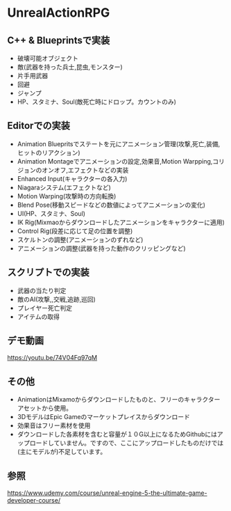 # UnrealActionRPG
## C++ & Blueprintsで実装
* 破壊可能オブジェクト
* 敵(武器を持った兵士,昆虫,モンスター)
* 片手用武器
* 回避
* ジャンプ
* HP、スタミナ、Soul(敵死亡時にドロップ。カウントのみ)

## Editorでの実装
* Animation Bluepritsでステートを元にアニメーション管理(攻撃,死亡,装備,ヒットのリアクション)
* Animation Montageでアニメーションの設定,効果音,Motion Warpping,コリジョンのオンオフ,エフェクトなどの実装
* Enhanced Input(キャラクターの各入力)
* Niagaraシステム(エフェクトなど)
* Motion Warping(攻撃時の方向転換)
* Blend Pose(移動スピードなどの数値によってアニメーションの変化)
* UI(HP、スタミナ、Soul)
* IK Rig(Mixmaoからダウンロードしたアニメーションをキャラクターに適用)
* Control Rig(段差に応じて足の位置を調整)
* スケルトンの調整(アニメーションのずれなど)
* アニメーションの調整(武器を持った動作のクリッピングなど)
## スクリプトでの実装
* 武器の当たり判定
* 敵のAI(攻撃,,交戦,追跡,巡回)
* プレイヤー死亡判定
* アイテムの取得

## デモ動画
https://youtu.be/74V04Fq97qM

## その他
* AnimationはMixamoからダウンロードしたものと、フリーのキャラクターアセットから使用。
* 3DモデルはEpic Gameのマーケットプレイスからダウンロード
* 効果音はフリー素材を使用
* ダウンロードした各素材を含むと容量が１０G以上になるためGithubにはアップロードしていません。ですので、ここにアップロードしたものだけでは(主にモデルが)不足しています。


## 参照
https://www.udemy.com/course/unreal-engine-5-the-ultimate-game-developer-course/
